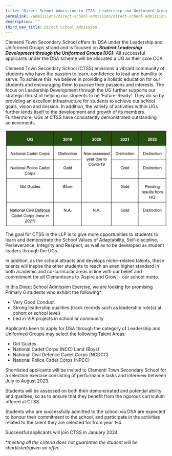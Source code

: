 ```yaml
---
title: "Direct School Admission to CTSS: Leadership and Uniformed Groups"
permalink: /admissions/direct-school-admission/direct-school-admission-to-ctss-leadership-and-uniformed-groups/
description: ""
third_nav_title: Direct School Admission
---
```

Clementi Town Secondary School offers its DSA under the Leadership and Uniformed Groups strand and is focused on **_Student Leadership Development through the Uniformed Groups (UG)_**. All successful applicants under the DSA scheme will be allocated a UG as their core CCA.

Clementi Town Secondary School (CTSS) envisions a vibrant community of students who have the passion to learn, confidence to lead and humility to serve. To achieve this, we believe in providing a holistic education for our students and encouraging them to pursue their passions and interests. The focus on Leadership Development through the UG further supports our strategic thrust of helping our students to be ‘Future-Ready’. They do so by providing an excellent infrastructure for students to achieve our school goals, vision and mission. In addition, the variety of activities within UGs further lends itself to the development and growth of its members. Furthermore, UGs at CTSS have consistently demonstrated outstanding achievements.

![](/images/dsa%20llp%20new.jpg)

   
The goal for CTSS in the LLP is to give more opportunities to students to learn and demonstrate the School Values of Adaptability, Self-discipline, Perseverance, Integrity and Respect, as well as to be developed as student leaders through the UGs.

In addition, as the school attracts and develops niche-related talents, these talents will inspire the other students to reach an even higher standard in both academic and co-curricular areas in line with our belief and commitment for all Clementeens to ‘Aspire and Grow’ - our school motto.

In this Direct School Admission Exercise, we are looking for promising Primary 6 students who exhibit the following\*:

* Very Good Conduct
* Strong leadership qualities (track records such as leadership role(s) at cohort or school level)
*  Led in VIA projects in school or community

Applicants keen to apply for DSA through the category of Leadership and Uniformed Groups may select the following Talent Areas:

* Girl Guides
* National Cadet Corps (NCC) Land (Boys)
* National Civil Defence Cadet Corps (NCDCC)
* National Police Cadet Corps (NPCC)

Shortlisted applicants will be invited to Clementi Town Secondary School for a selection exercise consisting of performance tasks and interview between July to August 2023.

Students will be assessed on both their demonstrated and potential ability and qualities, so as to ensure that they benefit from the rigorous curriculum offered at CTSS.

Students who are successfully admitted to the school via DSA are expected to honour their commitment to the school, and participate in the activities related to the talent they are selected for from year 1–4. 

Successful applicants will join CTSS in January 2024.

_\*meeting all the criteria does not guarantee the student will be shortlisted/given an offer._

